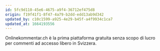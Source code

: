 ```yaml
---
id: 5fc9d110-45e6-4675-a9f4-36712ef475d8
origin: f19f41f1-8f47-4a79-b2dd-edd13ab9d342
updated_by: c10c1599-a925-4e29-b45f-a4f9934c1ca7
updated_at: 1664193556
---
```

Onlinekommentar.ch è la prima piattaforma gratuita senza scopo di lucro per commenti ad accesso libero in Svizzera.